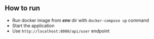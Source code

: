 ## How to run

- Run docker image from ***env*** dir with `docker-compose up` command
- Start the application
- Use `http://localhost:8000/api/user` endpoint
